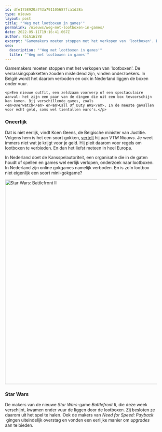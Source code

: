 ```yaml
---
id: dfe1758920a743a791105687fca1d38a
type: nieuws
layout: post
title: "'Weg met lootboxen in games'"
permalink: /nieuws/weg-met-lootboxen-in-games/
date: 2022-05-11T19:16:41.067Z
author: 7biA1WiYB
excerpt: "Gamemakers moeten stoppen met het verkopen van 'lootboxen'. De verrassingspakketten zouden misleidend zijn, vinden onderzoekers. In België wordt het daarom verboden en ook in Nederland liggen de boxen onder vuur.  "
seo:
  description: "'Weg met lootboxen in games'"
  title: "'Weg met lootboxen in games'"
---
```

Gamemakers moeten stoppen met het verkopen van 'lootboxen'. De verrassingspakketten zouden misleidend zijn, vinden onderzoekers. In België wordt het daarom verboden en ook in Nederland liggen de boxen onder vuur.  

    <p>Een nieuwe outfit, een zeldzaam voorwerp of een spectaculaire aanval: het zijn een paar van de dingen die uit een box tevoorschijn kan komen. Bij verschillende games, zoals <em>Overwatch</em> en<em>Call Of Duty WW2</em>. In de meeste gevallen voor écht geld, soms wel tientallen euro's.</p>
<h3>Oneerlijk</h3>
<p>Dat is niet eerlijk, vindt Koen Geens, de Belgische minister van Justitie. Volgens hem is het een soort gokken, <a href="https://www.nu.nl/games/5017586/belgische-minister-wil-verkoop-games-met-lootboxen-verbieden.html" target="_blank">vertelt</a> hij aan<em> VTM Nieuws</em>. Je weet immers niet wat je krijgt voor je geld. Hij pleit daarom voor regels om lootboxen te verbieden. En dan het liefst meteen in heel Europa.</p>
<p>In Nederland doet de Kansspelautoriteit, een organisatie die in de gaten houdt of spellen en games wel eerlijk verlopen, onderzoek naar lootboxen. In Nederland zijn online gokgames namelijk verboden. En is zo'n lootbox niet eigenlijk een soort mini-gokgame?</p>
<p><div class="media media-element-container media-default"><div id="file-420042" class="file file-image file-image-jpeg">

        
  
  <div class="content">
    <img alt="Star Wars: Battlefront II" title="Beeld: EA" height="675" width="1200" class="media-element file-default" data-delta="1" src="https://7dagen.netlify.app/sites/default/files/SWBFII-1_0.jpg">  </div>

  
</div>
</div>
<h3>Star Wars</h3>
<p>De makers van de nieuwe<em> Star Wars</em>-game <em>Battlefront II</em>, die deze week verschijnt, kwamen onder vuur de liggen door de lootboxen. Zij besloten ze daarom uit het spel te halen. Ook de makers van <em>Need for Speed: Payback​ </em>gingen uiteindelijk overstag en vonden een eerlijke manier om <em>upgrades </em>​aan te bieden.</p>  
